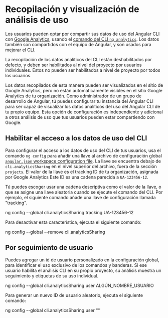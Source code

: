 # Recopilación y visualización de análisis de uso

Los usuarios pueden optar por compartir sus datos de uso del Angular CLI con [Google Analytics](https://support.google.com/analytics/answer/1008015?hl=en), usando el [comando del CLI `ng analytics`](analytics).
Los datos también son compartidos con el equipo de Angular, y son usados para mejorar el CLI.

La recopilación de los datos analíticos del CLI están deshabilitados por defecto, y deben ser habilitados al nivel del proyecto por usuarios individuales. Estos no pueden ser habilitados a nivel de proyecto por todos los usuarios.

Los datos recopilados de esta manera pueden ser visualizados en el sitio de Google Analytics, pero no están automáticamente visibles en el sitio Google Analytics de tu organización.
Como administrador de un grupo de desarrollo de Angular, tú puedes configurar tu instancia del Angular CLI para ser capaz de visualizar los datos analíticos del uso del Angular CLI de tu propio equipo.
Esta opción de configuración es independiente y adicional a otros análisis de uso que tus usuarios pueden estar compartiendo con Google.

## Habilitar el acceso a los datos de uso del CLI

Para configurar el acceso a los datos de uso del CLI de tus usuarios, usa el comando `ng config`  para añadir una llave al archivo de configuración global [`angular.json` workspace configuration file](guide/workspace-config).
La llave se encuentra debajo de `cli.analyticsSharing` en el nivel superior del archivo, fuera de la sección `projects`.
El valor de la llave es el tracking ID de tu organización, asignada por Google Analytics
Este ID es una cadena parecida a `UA-123456-12`.

Tú puedes escoger usar una cadena descriptiva como el valor de la llave, o que se asigne una llave aleatoria cuando se ejecute el comando del CLI.
Por ejemplo, el siguiente comando añade una llave de configuración llamada "tracking".

<code-example language="sh" class="code-shell">
ng config --global cli.analyticsSharing.tracking UA-123456-12
</code-example>

Para desactivar esta característica, ejecuta el siguiente comando:

<code-example language="sh" class="code-shell">
ng config --global --remove cli.analyticsSharing
</code-example>


## Por seguimiento de usuario

Puedes agregar un id de usuario personalizado en la configuración global, para identificar el uso exclusivo de los comandos y banderas.
Si ese usuario habilita el análisis CLI en su propio proyecto, su análisis muestra un seguimiento y etiquetas de su uso individual.


<code-example language="sh" class="code-shell">
ng config --global cli.analyticsSharing.user ALGÚN_NOMBRE_USUARIO
</code-example>

Para generar un nuevo ID de usuario aleatorio, ejecuta el siguiente comando:

<code-example language="sh" class="code-shell">
ng config --global cli.analyticsSharing.user ""
</code-example>
